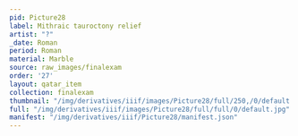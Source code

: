 ```yaml
---
pid: Picture28
label: Mithraic tauroctony relief
artist: "?"
_date: Roman
period: Roman
material: Marble
source: raw_images/finalexam
order: '27'
layout: qatar_item
collection: finalexam
thumbnail: "/img/derivatives/iiif/images/Picture28/full/250,/0/default.jpg"
full: "/img/derivatives/iiif/images/Picture28/full/full/0/default.jpg"
manifest: "/img/derivatives/iiif/Picture28/manifest.json"
---
```

